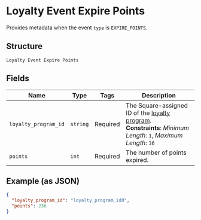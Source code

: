 
# Loyalty Event Expire Points

Provides metadata when the event `type` is `EXPIRE_POINTS`.

## Structure

`Loyalty Event Expire Points`

## Fields

| Name | Type | Tags | Description |
|  --- | --- | --- | --- |
| `loyalty_program_id` | `string` | Required | The Square-assigned ID of the [loyalty program](/doc/models/loyalty-program.md).<br>**Constraints**: *Minimum Length*: `1`, *Maximum Length*: `36` |
| `points` | `int` | Required | The number of points expired. |

## Example (as JSON)

```json
{
  "loyalty_program_id": "loyalty_program_id0",
  "points": 236
}
```

